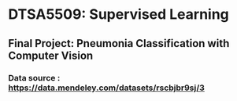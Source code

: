 # DTSA5509: Supervised Learning
## Final Project: Pneumonia Classification with Computer Vision
### Data source : https://data.mendeley.com/datasets/rscbjbr9sj/3
